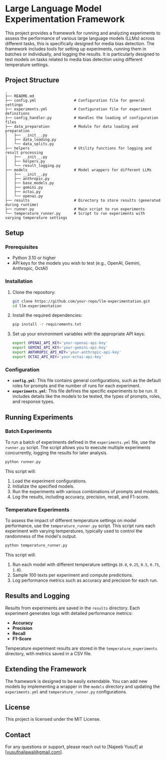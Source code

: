 # Large Language Model Experimentation Framework

This project provides a framework for running and analyzing experiments to assess the performance of various large language models (LLMs) across different tasks, this is specifically designed for media bias detection. The framework includes tools for setting up experiments, running them in batches or individually, and logging the results. It is particularly designed to test models on tasks related to media bias detection using different temperature settings.

## Project Structure

```plaintext
.
├── README.md
├── config.yml                 # Configuration file for general settings
├── experiments.yml            # Configuration file for experiment definitions
├── config_handler.py          # Handles the loading of configuration files
├── data_preparation           # Module for data loading and preparation
│   ├── __init__.py
│   ├── data_loading.py
│   └── data_splits.py
├── helpers                    # Utility functions for logging and result processing
│   ├── __init__.py
│   ├── helpers.py
│   └── result_logging.py
├── models                     # Model wrappers for different LLMs
│   ├── __init__.py
│   ├── anthropic.py
│   ├── base_models.py
│   ├── gemini.py
│   ├── octai.py
│   └── openai.py
├── results                    # Directory to store results (generated during runtime)
├── runner.py                  # Main script to run experiments
└── temperature_runner.py      # Script to run experiments with varying temperature settings
```

## Setup

### Prerequisites

- Python 3.10 or higher
- API keys for the models you wish to test (e.g., OpenAI, Gemini, Anthropic, OctAI)

### Installation

1. Clone the repository:

   ```bash
   git clone https://github.com/your-repo/llm-experimentation.git
   cd llm-experimentation
   ```

2. Install the required dependencies:

   ```bash
   pip install -r requirements.txt
   ```

3. Set up your environment variables with the appropriate API keys:

   ```bash
   export OPENAI_API_KEY='your-openai-api-key'
   export GEMINI_API_KEY='your-gemini-api-key'
   export ANTHROPIC_API_KEY='your-anthropic-api-key'
   export OCTAI_API_KEY='your-octai-api-key'
   ```

### Configuration

- **`config.yml`**: This file contains general configurations, such as the default roles for prompts and the number of runs for each experiment.
- **`experiments.yml`**: This file defines the specific experiments to be run. It includes details like the models to be tested, the types of prompts, roles, and response types.

## Running Experiments

### Batch Experiments

To run a batch of experiments defined in the `experiments.yml` file, use the `runner.py` script. The script allows you to execute multiple experiments concurrently, logging the results for later analysis.

```bash
python runner.py
```

This script will:

1. Load the experiment configurations.
2. Initialize the specified models.
3. Run the experiments with various combinations of prompts and models.
4. Log the results, including accuracy, precision, recall, and F1-score.

### Temperature Experiments

To assess the impact of different temperature settings on model performance, use the `temperature_runner.py` script. This script runs each experiment with varying temperatures, typically used to control the randomness of the model's output.

```bash
python temperature_runner.py
```

This script will:

1. Run each model with different temperature settings (`0.0`, `0.25`, `0.5`, `0.75`, `1.0`).
2. Sample 100 texts per experiment and compute predictions.
3. Log performance metrics such as accuracy and precision for each run.

## Results and Logging

Results from experiments are saved in the `results` directory. Each experiment generates logs with detailed performance metrics:

- **Accuracy**
- **Precision**
- **Recall**
- **F1-Score**

Temperature experiment results are stored in the `temperature_experiments` directory, with metrics saved in a CSV file.

## Extending the Framework

The framework is designed to be easily extendable. You can add new models by implementing a wrapper in the `models` directory and updating the `experiments.yml` and `temperature_runner.py` configurations.

## License

This project is licensed under the MIT License.

## Contact

For any questions or support, please reach out to [Najeeb Yusuf] at [yusufnajlawal@gmail.com].
